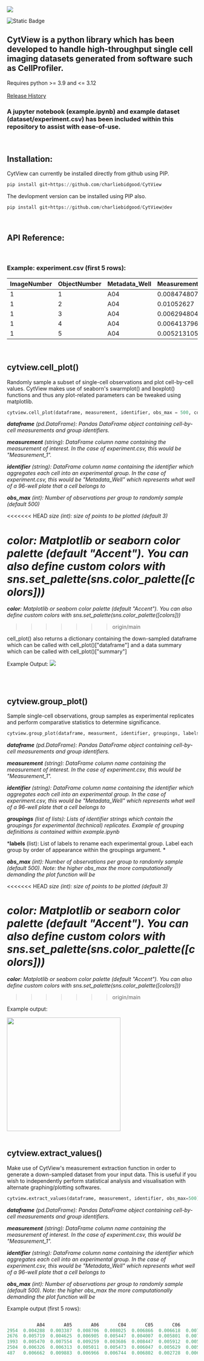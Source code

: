 
<img src="static/logo.png" />

![Static Badge](https://img.shields.io/badge/Version-1.1.0-green)

## CytView is a python library which has been developed to handle high-throughput single cell imaging datasets generated from software such as CellProfiler. 
Requires python >= 3.9 and <= 3.12
<br><br>
[Release History](RELEASES.md)



### A jupyter notebook (example.ipynb) and example dataset (dataset/experiment.csv) has been included within this repository to assist with ease-of-use.

<br>

## Installation:
CytView can currently be installed directly from github using PIP.  
```python
pip install git+https://github.com/charliebidgood/CytView
```
The devlopment version can be installed using PIP also.
```python
pip install git+https://github.com/charliebidgood/CytView@dev
```



<br>

## API Reference:
<br>

### Example: experiment.csv (first 5 rows):


| ImageNumber | ObjectNumber | Metadata_Well | Measurement_1 | Measurement_2 |
|-------------|--------------|---------------|---------------|---------------|
| 1           | 1            | A04           | 0.008474807   | 0.169154055   |
| 1           | 2            | A04           | 0.01052627    | 0.114010939   |
| 1           | 3            | A04           | 0.006294804   | 0.05234771    |
| 1           | 4            | A04           | 0.006413796   | 0.006516079   |
| 1           | 5            | A04           | 0.005213105   | 0.059943293   |

<br>

##  cytview.cell_plot()

Randomly sample a subset of single-cell observations and plot cell-by-cell values. CytView makes use of seaborn's swarmplot() and boxplot() functions and thus any plot-related parameters can be tweaked using matplotlib.


```python
cytview.cell_plot(dataframe, measurement, identifier, obs_max = 500, color="Accent")
```

***dataframe** (pd.DataFrame): Pandas DataFrame object containing cell-by-cell measurements and group identifiers.* 

***measurement** (string): DataFrame column name containing the measurement of interest. In the case of experiment.csv, this would be "Measurement_1".*

***identifier** (string): DataFrame column name containing the identifier which aggregates each cell into an experimental group. In the case of experiment.csv, this would be "Metadata_Well" which represents what well of a 96-well plate that a cell belongs to*

***obs_max** (int): Number of observations per group to randomly sample (default 500)*

<<<<<<< HEAD
*size (int): size of points to be plotted (default 3)*

*color: Matplotlib or seaborn color palette (default "Accent"). You can also define custom colors with sns.set_palette(sns.color_palette([colors]))*
=======
***color**: Matplotlib or seaborn color palette (default "Accent"). You can also define custom colors with sns.set_palette(sns.color_palette([colors]))*
>>>>>>> origin/main

cell_plot() also returns a dictionary containing the down-sampled dataframe which can be called with cell_plot()["dataframe"] and a data summary which can be called with cell_plot()["summary"]


Example Output:
<img src="static/cell_plot.png" />


<br>
<br>

##  cytview.group_plot()
Sample single-cell observations, group samples as experimental replicates and perform comparative statistics to determine significance.

```python
cytview.group_plot(dataframe, measurment, identifier, groupings, labels, obs_max = 500, color="Accent", draw=False)
```

***dataframe** (pd.DataFrame): Pandas DataFrame object containing cell-by-cell measurements and group identifiers.* 

***measurement** (string): DataFrame column name containing the measurement of interest. In the case of experiment.csv, this would be "Measurement_1".*

***identifier** (string): DataFrame column name containing the identifier which aggregates each cell into an experimental group. In the case of experiment.csv, this would be "Metadata_Well" which represents what well of a 96-well plate that a cell belongs to*

***groupings** (list of lists): Lists of identifier strings which contain the groupings for experimental (technical) replicates. Example of grouping definitions is contained within example.ipynb*

***labels** (list): List of labels to rename each experimental group. Label each group by order of appearance within the groupings argument. *

***obs_max** (int): Number of observations per group to randomly sample (default 500). Note: the higher obs_max the more computationally demanding the plot function will be*

<<<<<<< HEAD
*size (int): size of points to be plotted (default 3)*

*color: Matplotlib or seaborn color palette (default "Accent"). You can also define custom colors with sns.set_palette(sns.color_palette([colors]))*
=======
***color**: Matplotlib or seaborn color palette (default "Accent"). You can also define custom colors with sns.set_palette(sns.color_palette([colors]))*
>>>>>>> origin/main

Example output:

<img src="static/grouped_plot.png" width="300" />


<br>
<br>

##  cytview.extract_values()
Make use of CytView's measurement extraction function in order to generate a down-sampled dataset from your input data. This is useful if you wish to independently perform statistical analysis and visualisation with alternate graphing/plotting softwares. 

```python
cytview.extract_values(dataframe, measurement, identifier, obs_max=500)
```


***dataframe** (pd.DataFrame): Pandas DataFrame object containing cell-by-cell measurements and group identifiers.* 

***measurement** (string): DataFrame column name containing the measurement of interest. In the case of experiment.csv, this would be "Measurement_1".*

***identifier** (string): DataFrame column name containing the identifier which aggregates each cell into an experimental group. In the case of experiment.csv, this would be "Metadata_Well" which represents what well of a 96-well plate that a cell belongs to*

***obs_max** (int): Number of observations per group to randomly sample (default 500). Note: the higher obs_max the more computationally demanding the plot function will be*


Example output (first 5 rows):

```python

           A04       A05       A06       C04       C05       C06       E04       E05       E06
2954  0.004288  0.003387  0.008706  0.008025  0.006866  0.006618  0.007125  0.005266  0.006731
2676  0.005719  0.004625  0.006905  0.005447  0.004007  0.005801  0.007522  0.004245  0.004388
1993  0.005470  0.007554  0.009259  0.003686  0.008447  0.005912  0.005385  0.005402  0.005988
2504  0.006326  0.006313  0.005011  0.005473  0.006047  0.005629  0.005572  0.006545  0.003686
487   0.006662  0.009883  0.006966  0.006744  0.006802  0.002728  0.006406  0.006283  0.005750
```

